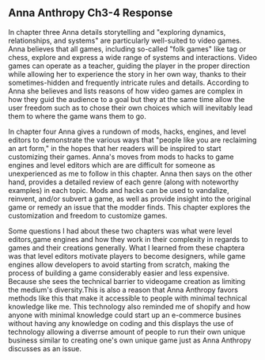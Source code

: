 ## Anna Anthropy Ch3-4 Response
In chapter three Anna details storytelling and "exploring dynamics, relationships, and systems" are particularly well-suited to video games. Anna believes that all games, including so-called "folk games" like tag or chess, explore and express a wide range of systems and interactions. Video games can operate as a teacher, guiding the player in the proper direction while allowing her to experience the story in her own way, thanks to their sometimes-hidden and frequently intricate rules and details. According to Anna she believes and lists reasons of how video games are complex in how they guid the audience to a goal but they at the same time allow the user freedom such as to chose their own choices which will inevitably lead them to where the game wans them to go.

In chapter four Anna gives a rundown of mods, hacks, engines, and level editors to demonstrate the various ways that "people like you are reclaiming an art form," in the hopes that her readers will be inspired to start customizing their games. Anna's moves from mods to hacks to game engines and level editors which are are difficult for someone as unexperienced as me to follow in this chapter. Anna then says on the other hand, provides a detailed review of each genre (along with noteworthy examples) in each topic. Mods and hacks can be used to vandalize, reinvent, and/or subvert a game, as well as provide insight into the original game or remedy an issue that the modder finds. This chapter explores the customization and freedom to customize games. 

Some questions I had about these two chapters was what were level editors,game engines and how they work in their complexity in regards to games and their creations generally. What I learned from these chaptera was that level editors motivate players to become designers, while game engines allow developers to avoid starting from scratch, making the process of building a game considerably easier and less expensive. Because she sees the technical barrier to videogame creation as limiting the medium's diversity.This is also a reason that Anna Anthropy favors methods like this that make it accessible to people with minimal technical knowledge like me. This technology also reminded me of shopify and how anyone with minimal knowledge could start up an e-commerce busines without having any knowledge on coding and this displays the use of technology allowing a diverrse amount of people to run their own unique business similar to creating one's own unique game just as Anna Anthropy discusses as an issue.

